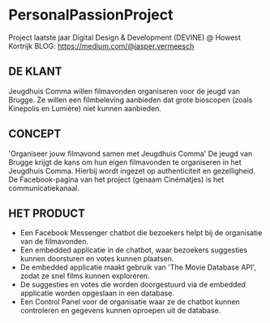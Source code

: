 # PersonalPassionProject

Project laatste jaar Digital Design &amp; Development (DEVINE) @ Howest Kortrijk
BLOG: https://medium.com/@jasper.vermeesch

## DE KLANT

Jeugdhuis Comma willen filmavonden organiseren voor de jeugd van Brugge.
Ze willen een filmbeleving aanbieden dat grote bioscopen (zoals Kinepolis en Lumière) niet kunnen aanbieden.

## CONCEPT

'Organiseer jouw filmavond samen met Jeugdhuis Comma'
De jeugd van Brugge krijgt de kans om hun eigen filmavonden te organiseren in het Jeugdhuis Comma.
Hierbij wordt ingezet op authenticiteit en gezelligheid.
De Facebook-pagina van het project (genaam Cinématjes) is het communicatiekanaal.

## HET PRODUCT

- Een Facebook Messenger chatbot die bezoekers helpt bij de organisatie van de filmavonden.
- Een embedded applicatie in de chatbot, waar bezoekers suggesties kunnen doorsturen en votes kunnen plaatsen.
- De embedded applicatie maakt gebruik van 'The Movie Database API', zodat ze snel films kunnen exploreren.
- De suggesties en votes die worden doorgestuurd via de embedded applicatie worden opgeslaan in een database.
- Een Control Panel voor de organisatie waar ze de chatbot kunnen controleren en gegevens kunnen oproepen uit de database.
